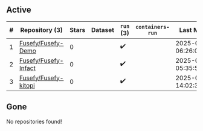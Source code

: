 ## Active
| # | Repository (3) | Stars | Dataset | `run` (3) | `containers-run` | Last Modified |
| --- | --- | --- | --- | --- | --- | --- |
| 1 | [Fusefy/Fusefy-Demo](https://github.com/Fusefy/Fusefy-Demo) | 0 |  | :heavy_check_mark: |  | 2025-08-28 06:26:07+00:00 |
| 2 | [Fusefy/Fusefy-Infact](https://github.com/Fusefy/Fusefy-Infact) | 0 |  | :heavy_check_mark: |  | 2025-09-03 05:35:53+00:00 |
| 3 | [Fusefy/Fusefy-kitopi](https://github.com/Fusefy/Fusefy-kitopi) | 0 |  | :heavy_check_mark: |  | 2025-08-04 14:02:35+00:00 |

## Gone
No repositories found!

